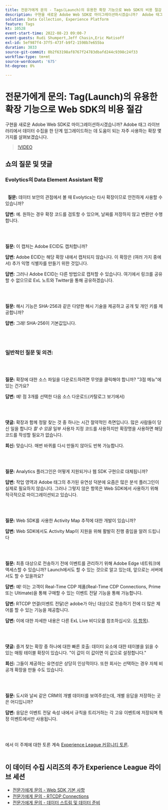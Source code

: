 ```yaml
---
title: 전문가에게 문의 - Tags(Launch)의 유용한 확장 기능으로 Web SDK의 비용 절감
description: 구현을 새로운 Adobe Web SDK로 마이그레이션하시겠습니까?  Adobe 태그 라이브러리에서 데이터 수집을 한 단계 업그레이드하는 데 도움이 되는 자주 사용하는 확장 몇 가지를 살펴보겠습니다.
solution: Data Collection, Experience Platform
feature: Tags
kt: 10528
event-start-time: 2022-08-23 09:00-7
event-guests: Rudi Shumpert,Jeff Chasin,Eric Matisoff
exl-id: 5ef987f4-37f5-473f-b9f2-1598b7e655ba
duration: 3833
source-git-commit: 0b2f63198af8767f24783dbafd244c9398c24f33
workflow-type: tm+mt
source-wordcount: '675'
ht-degree: 0%

---
```


# 전문가에게 문의: Tag(Launch)의 유용한 확장 기능으로 Web SDK의 비용 절감

구현을 새로운 Adobe Web SDK로 마이그레이션하시겠습니까?  Adobe 태그 라이브러리에서 데이터 수집을 한 단계 업그레이드하는 데 도움이 되는 자주 사용하는 확장 몇 가지를 살펴보겠습니다.

>[!VIDEO](https://video.tv.adobe.com/v/346610/?quality=12&learn=on)

## 쇼의 질문 및 댓글

### Evolytics의 Data Element Assistant 확장

<br> 
**질문:** 데이터 보안의 관점에서 볼 때 Evolytics는 타사 확장이므로 안전하게 사용할 수 있습니까?

**답변:** 예. 원하는 경우 확장 코드를 검토할 수 있으며, 날짜를 저장하지 않고 변환만 수행합니다.

<br> 

**질문:** 이 캡처는 Adobe ECID도 캡처합니까?

**답변:** Adobe ECID는 해당 확장 내에서 캡처되지 않습니다. 이 확장은 (여러 가지 중에서) 추가 익명 식별자를 만들기 위한 것입니다.

**답변:** 그러나 Adobe ECID는 다른 방법으로 캡처할 수 있습니다. 여기에서 링크를 공유할 수 없으므로 ExL 노트와 Twitter을 통해 공유하겠습니다.

<br> 

**질문:** 해시 기능은 SHA-256과 같은 다양한 해시 기술을 제공하고 공개 및 개인 키를 제공합니까?

**답변:** 그래! SHA-256이 기본값입니다.

<br> 

### 일반적인 질문 및 의견:

<br> 

**질문:** 확장에 대한 소스 파일을 다운로드하려면 무엇을 클릭해야 합니까? &quot;3점 메뉴&quot;에 있는 건가요?

**답변:** 예! 점 3개를 선택한 다음 소스 다운로드(카탈로그 보기에서)

<br> 

**댓글:** 확장과 함께 정말 찾는 것 중 하나는 시간 절약적인 측면입니다. 많은 사람들이 당신 일을 합니다 *할 수 있음* 일부 사용자 지정 코드를 사용하지만 확장명을 사용하면 해당 코드를 작성할 필요가 없습니다.

**회신:** 맞습니다. 매번 바퀴를 다시 만들지 않아도 반복 가능합니다.

<br> 

**질문:** Analytics 플러그인은 어떻게 지원되거나 웹 SDK 구현으로 대체됩니까?

**답변:** 작업 영역과 Adobe 태그의 추가된 유연성 덕분에 요즘은 많은 분석 플러그인이 실제로 필요하지 않습니다. 그러나 그렇지 않은 항목은 Web SDK에서 사용하기 위해 적극적으로 마이그레이션되고 있습니다.

<br> 

**질문:** Web SDK를 사용한 Activity Map 추적에 대한 개발이 있습니까?

**답변:** Web SDK에서도 Activity Map이 지원을 위해 활발히 진행 중임을 알려 드립니다

<br> 

**질문:** 최종 대상으로 전송하기 전에 이벤트를 관리하기 위해 Adobe Edge 네트워크에 액세스할 수 있습니까? Launch에서도 할 수 있는 것으로 알고 있는데, 앞으로는 서버에서도 할 수 있을까요?

**답변:** 예! 이는 고객이 Real-Time CDP 제품(Real-Time CDP Connections, Prime 또는 Ultimate)을 통해 구매할 수 있는 이벤트 전달 기능을 통해 가능합니다.

**답변:** RTCDP 연결(이벤트 전달)은 adobe가 아닌 대상으로 전송하기 전에 더 많은 제어를 할 수 있는 기능을 제공합니다.

**답변:** 이에 대한 자세한 내용은 다른 ExL Live 비디오를 참조하십시오. [이 항목](exl-live-episode-06-23-22.md)).

<br> 

**댓글:** 즐겨 찾는 확장 중 하나에 대한 빠른 호출: 데이터 요소에 대한 테이블을 읽을 수 있는 매핑 테이블 확장이 있습니다. &quot;이 값이 이 값이면 이 값으로 설정합니다.&quot;

**회신:** 그들이 제공하는 유연성은 상당히 인상적이다. 또한 회사는 선택하는 경우 자체 비공개 확장을 만들 수도 있습니다.

<br> 

**질문:** 도시와 날씨 같은 CRM의 개별 데이터를 보여주셨는데, 개별 응답을 저장하는 곳은 어디입니까?

**답변:** 응답은 이벤트 전달 속성 내에서 규칙을 트리거하는 각 고유 이벤트에 저장되며 특정 이벤트에서만 사용됩니다.

<br> 

에서 이 주제에 대한 토론 계속 [Experience League 커뮤니티 토론](https://experienceleaguecommunities.adobe.com/t5/adobe-experience-platform/experience-league-live-post-session-discussion-useful-extensions/m-p/542620#M240).
<br> 

## 이 데이터 수집 시리즈의 추가 Experience League 라이브 세션

* [전문가에게 문의 - Web SDK 기본 사항](exl-live-episode-05-26-22.md)
* [전문가에게 문의 - RTCDP Connections](exl-live-episode-06-23-22.md)
* [전문가에게 문의 - 데이터 스트림 및 데이터 준비](exl-live-episode-07-21-22.md)

